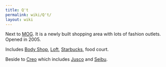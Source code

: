 ```yaml
---
title: Q't
permalink: wiki/Q't/
layout: wiki
---
```


Next to [MOG](/wiki/MOG "wikilink"). It is a newly built shopping area with
lots of fashion outlets. Opened in 2005.

Includes [Body Shop](/wiki/Body_Shop "wikilink"), [Loft](Loft "wikilink"),
[Starbucks](/wiki/Starbucks "wikilink"), food court.

Beside to [Creo](/wiki/Creo "wikilink") which includes
[Jusco](/wiki/Jusco "wikilink") and [Seibu](Seibu "wikilink").
